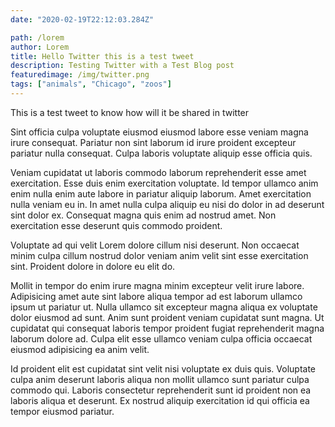 ```yaml
---
date: "2020-02-19T22:12:03.284Z"

path: /lorem
author: Lorem
title: Hello Twitter this is a test tweet
description: Testing Twitter with a Test Blog post
featuredimage: /img/twitter.png
tags: ["animals", "Chicago", "zoos"]
---
```


This is a test tweet to know how will it be shared in twitter

Sint officia culpa voluptate eiusmod eiusmod labore esse veniam magna irure consequat. Pariatur non sint laborum id irure proident excepteur pariatur nulla consequat. Culpa laboris voluptate aliquip esse officia quis.

Veniam cupidatat ut laboris commodo laborum reprehenderit esse amet exercitation. Esse duis enim exercitation voluptate. Id tempor ullamco anim enim nulla enim aute labore in pariatur aliquip laborum. Amet exercitation nulla veniam eu in. In amet nulla culpa aliquip eu nisi do dolor in ad deserunt sint dolor ex. Consequat magna quis enim ad nostrud amet. Non exercitation esse deserunt quis commodo proident.

Voluptate ad qui velit Lorem dolore cillum nisi deserunt. Non occaecat minim culpa cillum nostrud dolor veniam anim velit sint esse exercitation sint. Proident dolore in dolore eu elit do.

Mollit in tempor do enim irure magna minim excepteur velit irure labore. Adipisicing amet aute sint labore aliqua tempor ad est laborum ullamco ipsum ut pariatur ut. Nulla ullamco sit excepteur magna aliqua ex voluptate dolor eiusmod ad sunt. Anim sunt proident veniam cupidatat sunt magna. Ut cupidatat qui consequat laboris tempor proident fugiat reprehenderit magna laborum dolore ad. Culpa elit esse ullamco veniam culpa officia occaecat eiusmod adipisicing ea anim velit.

Id proident elit est cupidatat sint velit nisi voluptate ex duis quis. Voluptate culpa anim deserunt laboris aliqua non mollit ullamco sunt pariatur culpa commodo qui. Laboris consectetur reprehenderit sunt id proident non ea laboris aliqua et deserunt. Ex nostrud aliquip exercitation id qui officia ea tempor eiusmod pariatur.
